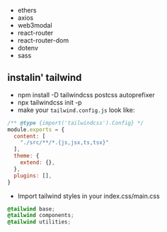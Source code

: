 - ethers
- axios
- web3modal
- react-router
- react-router-dom
- dotenv
- sass

## instalin' tailwind
- npm install -D tailwindcss postcss autoprefixer
- npx tailwindcss init -p
- make your `tailwind.config.js` look like: 
``` js
/** @type {import('tailwindcss').Config} */
module.exports = {
  content: [
    "./src/**/*.{js,jsx,ts,tsx}"
  ],
  theme: {
    extend: {},
  },
  plugins: [],
}
```
- Import tailwind styles in your index.css/main.css
```css
@tailwind base;
@tailwind components;
@tailwind utilities;
```